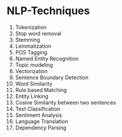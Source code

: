 # NLP-Techniques
 
1. Tokenization
2. Stop word removal
3. Stemming
4. Lemmatization
5. POS Tagging 
6. Named Entity Recognition
7. Topic modeling
8. Vectorization
9. Sentence Boundary Detection
10. Word Similarity
11. Rule based Matching
12. Entity Linking 
13. Cosine Similarity between two sentences
14. Text Classification
15. Sentiment Analysis
16. Language Translation 
17. Dependency Parsing

